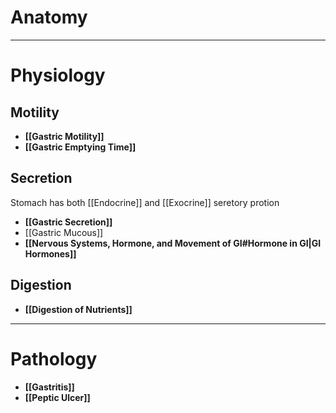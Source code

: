 # Anatomy

---

# Physiology
## Motility
- **[[Gastric Motility]]**
- **[[Gastric Emptying Time]]**

## Secretion
Stomach has both [[Endocrine]] and [[Exocrine]] seretory protion
- **[[Gastric Secretion]]**
- [[Gastric Mucous]]
- **[[Nervous Systems, Hormone, and Movement of GI#Hormone in GI|GI Hormones]]**

## Digestion
- **[[Digestion of Nutrients]]**
---

# Pathology
- **[[Gastritis]]**
- **[[Peptic Ulcer]]**